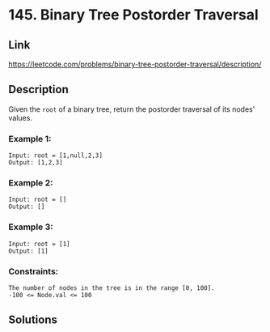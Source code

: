 # 145. Binary Tree Postorder Traversal

## Link
https://leetcode.com/problems/binary-tree-postorder-traversal/description/

## Description

Given the `root` of a binary tree, return the postorder traversal of its nodes' values.

### Example 1:
```
Input: root = [1,null,2,3]
Output: [1,2,3]
```

### Example 2:
```
Input: root = []
Output: []
```

### Example 3:
```
Input: root = [1]
Output: [1]
```
 
### Constraints:
```
The number of nodes in the tree is in the range [0, 100].
-100 <= Node.val <= 100
```

## Solutions
